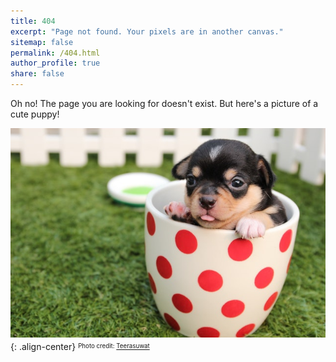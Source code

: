 ```yaml
---
title: 404
excerpt: "Page not found. Your pixels are in another canvas."
sitemap: false
permalink: /404.html
author_profile: true
share: false
---
```


Oh no! The page you are looking for doesn't exist. But here's a picture of a cute puppy!

![404](/assets/images/404.jpg){: .align-center}
<sup><sub>Photo credit: [Teerasuwat](https://pixabay.com/images/id-624924/)</sub></sup>
